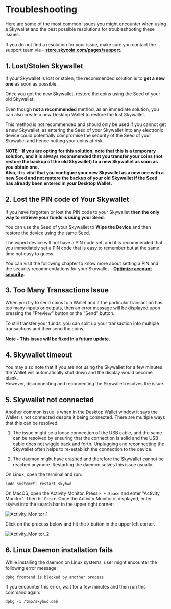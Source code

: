 # Troubleshooting

Here are some of the most common issues you might encounter when using a Skywallet and the best possible resolutions for troubleshooting these issues. 

If you do not find a resolution for your issue, make sure you contact the support team via - **[store.skycoin.com/pages/support](https://store.skycoin.com/pages/support)**.

## 1. Lost/Stolen Skywallet

If your Skywallet is lost or stolen, the recommended solution is to **get a new one** as soon as possible. 

Once you got the new Skywallet, restore the coins using the Seed of your old Skywallet.

Even though **not a recommended** method, as an immediate solution, you can also create a new Desktop Wallet to restore the lost Skywallet.

This method is not recommended and should only be used if you cannot get a new Skywallet, as entering the Seed of your Skywallet into any electronic device could potentially compromise the security of the Seed of your Skywallet and hence putting your coins at risk.

**NOTE - If you are opting for this solution, note that this is a temporary solution, and it is always recommended that you transfer your coins (not restore the backup of the old Skywallet) to a new Skywallet as soon as you obtain one.  
Also, it is vital that you configure your new Skywallet as a new one with a new Seed and not restore the backup of your old Skywallet if the Seed has already been entered in your Desktop Wallet.**

## 2. Lost the PIN code of Your Skywallet

If you have forgotten or lost the PIN code to your Skywallet **then the only way to retrieve your funds is using your Seed**.

You can use the Seed of your Skywallet to **Wipe the Device** and then restore the device using the same Seed.

The wiped device will not have a PIN code set, and it is recommended that you immediately set a PIN code that is easy to remember but at the same time not easy to guess.

You can visit the following chapter to know more about setting a PIN and the security recommendations for your Skywallet - **[Optimize account security](https://github.com/SkycoinProject/User-Manuals/blob/master/Skywallet/7.%20Optimizing%20the%20Security%20of%20your%20Skywallet.md).**

## 3. Too Many Transactions Issue

When you try to send coins to a Wallet and if the particular transaction has too many inputs or outputs, then an error message will be displayed upon pressing the "Preview" button or the "Send" button.

To still transfer your funds, you can split up your transaction into multiple transactions and then send the coins.

**Note - This issue will be fixed in a future update.**

## 4. Skywallet timeout

You may also note that if you are not using the Skywallet for a few minutes the Wallet will automatically shut down and the display would become blank.  
However, disconnecting and reconnecting the Skywallet resolves the issue.


## 5. Skywallet not connected

Another common issue is when in the Desktop Wallet window it says the Wallet is not connected despite it being connected. There are multiple ways that this can be resolved:

1. The issue might be a loose connection of the USB cable, and the same can be resolved by ensuring that the connection is solid and the USB cable does not wiggle back and forth. Unplugging and reconnecting the Skywallet often helps to re-establish the connection to the device. 

2. The daemon might have crashed and therefore the Skywallet cannot be reached anymore. Restarting the daemon solves this issue usually. 

On Linux, open the terminal and run:

```sudo systemctl restart skyhwd```

On MacOS, open the Activity Monitor. Press `⌘ + Space` and enter "Activity Monitor". Then hit `Enter`. Once the Activity Monitor is displayed, enter `skyhwd` into the search bar in the upper right corner: 

![Activity_Monitor_1](https://github.com/SkycoinProject/User-Manuals/blob/master/Pictures/Activity_Monitor_Skywallet_HW_Search.png)

Click on the process below and hit the `X` button in the upper left corner. 

![Activity_Monitor_2](https://github.com/SkycoinProject/User-Manuals/blob/master/Pictures/Activity_Monitor_Skywallet_Prcs_kill.png)

## 6. Linux Daemon installation fails

While installing the daemon on Linux systems, user might encounter the following error message: 

`dpkg frontend is blocked by another process`

If you encounter this error, wait for a few minutes and then run this command again: 

`dpkg -i /tmp/skyhwd.deb`


